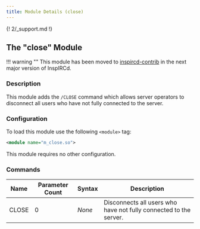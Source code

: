 ```yaml
---
title: Module Details (close)
---
```


{! 2/_support.md !}

## The "close" Module

!!! warning ""
    This module has been moved to [inspircd-contrib](/2/module-manager) in the next major version of InspIRCd.

### Description

This module adds the `/CLOSE` command which allows server operators to disconnect all users who have not fully connected to the server.

### Configuration

To load this module use the following `<module>` tag:

```xml
<module name="m_close.so">
```

This module requires no other configuration.

### Commands

Name  | Parameter Count | Syntax | Description
----- | --------------- | ------ | -----------
CLOSE | 0               | *None* | Disconnects all users who have not fully connected to the server.
